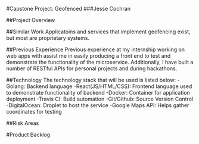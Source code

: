 #Capstone Project: Geofenced
###Jesse Cochran

##Project Overview


##Similar Work
Applicatoins and services that implement geofencing exist, but most are proprietary systems. 


##Previous Experience
Previous experience at my internship working on web apps with assist me in easily producing a front end to test and demonstrate the functionality of the microservice. Additionally, I have built a number of RESTful APIs for personal projects and during hackathons.

##Technology
The technology stack that will be used is listed below:
-Golang: Backend language
-React(JS/HTML/CSS): Frontend language used to demonstrate functionality of backend
-Docker: Container for application deployment
-Travis CI: Build automation
-Git/Github: Source Version Control
-DigitalOcean: Droplet to host the service
-Google Maps API: Helps gather coordinates for testing

##Risk Areas


#Product Backlog